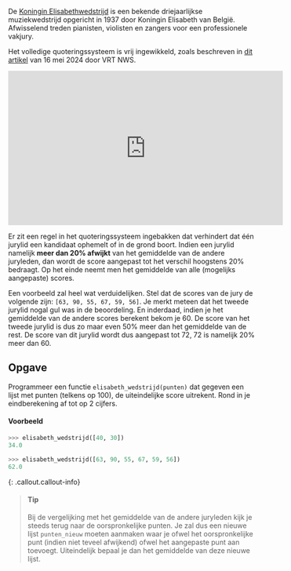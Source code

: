 De <a href="https://nl.wikipedia.org/wiki/Koningin_Elisabethwedstrijd" target="_blank">Koningin Elisabethwedstrijd<a/> is een bekende driejaarlijkse muziekwedstrijd opgericht in 1937 door Koningin Elisabeth van België. Afwisselend treden pianisten, violisten en zangers voor een professionele vakjury.

Het volledige quoteringssysteem is vrij ingewikkeld, zoals beschreven in <a href="https://www.vrt.be/vrtnws/nl/2024/05/14/koningin-elisabethwedstrijd-hoe-beslist-de-jury/" target="_blank">dit artikel</a> van 16 mei 2024 door VRT NWS.

<div class="hidden-print">
    <div class="dodona-centered-group">
        <iframe width="560" height="315" src="https://www.youtube.com/embed/X_4_Tf0aEZM?si=g1SoAtqZDZFr7uiu&amp;controls=0&amp;start=48" title="YouTube video player" frameborder="0" allow="accelerometer; autoplay; clipboard-write; encrypted-media; gyroscope; picture-in-picture; web-share" referrerpolicy="strict-origin-when-cross-origin" allowfullscreen></iframe>
    </div>
</div>

Er zit een regel in het quoteringssysteem ingebakken dat verhindert dat één jurylid een kandidaat ophemelt of in de grond boort. Indien een jurylid namelijk **meer dan 20% afwijkt** van het gemiddelde van de andere juryleden, dan wordt de score aangepast tot het verschil hoogstens 20% bedraagt.
Op het einde neemt men het gemiddelde van alle (mogelijks aangepaste) scores.

Een voorbeeld zal heel wat verduidelijken. Stel dat de scores van de jury de volgende zijn: `[63, 90, 55, 67, 59, 56]`. Je merkt meteen dat het tweede jurylid nogal gul was in de beoordeling. En inderdaad, indien je het gemiddelde van de andere scores berekent bekom je 60. De score van het tweede jurylid is dus zo maar even 50% meer dan het gemiddelde van de rest. De score van dit jurylid wordt dus aangepast tot 72, 72 is namelijk 20% meer dan 60.

## Opgave

Programmeer een functie `elisabeth_wedstrijd(punten)` dat gegeven een lijst met punten (telkens op 100), de uiteindelijke score uitrekent. Rond in je eindberekening af tot op 2 cijfers.

#### Voorbeeld

```python
>>> elisabeth_wedstrijd([40, 30])
34.0
```


```python
>>> elisabeth_wedstrijd([63, 90, 55, 67, 59, 56])
62.0
```


{: .callout.callout-info}
>#### Tip
> Bij de vergelijking met het gemiddelde van de andere juryleden kijk je steeds terug naar de oorspronkelijke punten. Je zal dus een nieuwe lijst `punten_nieuw` moeten aanmaken waar je ofwel het oorspronkelijke punt (indien niet teveel afwijkend) ofwel het aangepaste punt aan toevoegt. Uiteindelijk bepaal je dan het gemiddelde van deze nieuwe lijst.